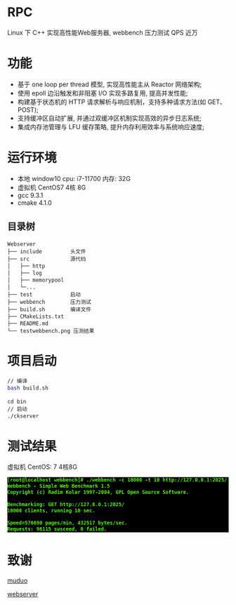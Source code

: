 # RPC
Linux 下 C++ 实现高性能Web服务器, webbench 压力测试 QPS 近万

# 功能
* 基于 one loop per thread 模型, 实现高性能主从 Reactor 网络架构;
* 使用 epoll 边沿触发和非阻塞 I/O 实现多路复用, 提高并发性能;
* 构建基于状态机的 HTTP 请求解析与响应机制，支持多种请求方法(如 GET、POST);
* 支持缓冲区自动扩展, 并通过双缓冲区机制实现高效的异步日志系统;
* 集成内存池管理与 LFU 缓存策略, 提升内存利用效率与系统响应速度;

# 运行环境
* 本地   window10 cpu: i7-11700 内存: 32G
* 虚拟机 CentOS7 4核 8G  
* gcc 9.3.1
* cmake 4.1.0

## 目录树
```
Webserver
├── include         头文件
├── src             源代码
│   ├── http        
│   ├── log         
│   ├── memorypool  
│   └─...
├── test            启动
├── webbench        压力测试  
├── build.sh        编译文件
├── CMakeLists.txt 
├── README.md
└── testwebbench.png 压测结果
```

# 项目启动
```bash
// 编译
bash build.sh
```
```shell
cd bin
// 启动
./ckserver
```

# 测试结果
虚拟机  CentOS: 7  4核8G

![testwebbench](https://github.com/cceinhorn/Webserver/blob/main/testwebbench.png)

# 致谢
[muduo](https://github.com/chenshuo/muduo)

[webserver](https://github.com/markparticle/WebServer)  
